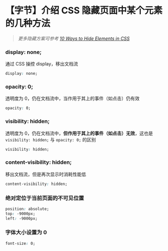 # 【字节】介绍 CSS 隐藏页面中某个元素的几种方法

> _更多隐藏方案可参考 [10 Ways to Hide Elements in CSS](https://www.sitepoint.com/hide-elements-in-css/)_

### display: none;

通过 CSS 操控 display，移出文档流

```css
display: none;
```

### opacity: 0;

透明度为 0，仍在文档流中，当作用于其上的事件（如点击）仍有效

```css
opacity: 0;
```

### visibility: hidden;

透明度为 0，仍在文档流中，**但作用于其上的事件（如点击）无效**，这也是 `visibility: hidden;` 与 `opacity: 0;` 的区别

```css
visibility: hidden;
```

### content-visibility: hidden;

移出文档流，但是再次显示时消耗性能低

```css
content-visibility: hidden;
```

### 绝对定位于当前页面的不可见位置

```css
position: absolute;
top: -9000px;
left: -9000px;
```

### 字体大小设置为 0

```css
font-size: 0;
```
